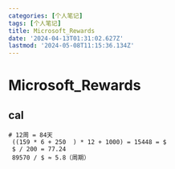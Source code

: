 ```yaml
---
categories: [个人笔记]
tags: [个人笔记]
title: Microsoft_Rewards
date: '2024-04-13T01:31:02.627Z'
lastmod: '2024-05-08T11:15:36.134Z'
---
```


# Microsoft_Rewards

## cal

```
# 12周 = 84天
 ((159 * 6 + 250  ) * 12 + 1000) = 15448 = $
 $ / 200 = 77.24
 89570 / $ ≈ 5.8（周期）
```

